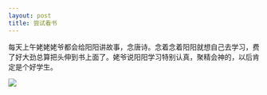 ```yaml
---
layout: post
title: 尝试看书
---
```


每天上午姥姥姥爷都会给阳阳讲故事，念唐诗。念着念着阳阳就想自己去学习，费了好大劲总算把头伸到书上面了。姥爷说阳阳学习特别认真，聚精会神的，以后肯定是个好学生。

![](https://raw.githubusercontent.com/initlove/initlove.github.io/master/images/2016-05-01-161213.jpg)

